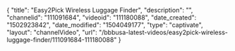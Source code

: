 {
    "title": "Easy2Pick Wireless Luggage Finder",
    "description": "",
    "channelid": "111091684",
    "videoid": "111180088",
    "date_created": "1502923842",
    "date_modified": "1504049177",
    "type": "captivate",
    "layout": "channelVideo",
    "url": "\/bbbusa-latest-videos\/easy2pick-wireless-luggage-finder\/111091684-111180088"
}